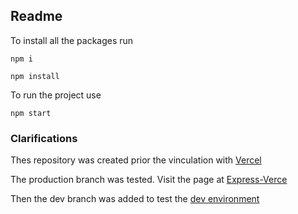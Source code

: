## Readme

To install all the packages run
```
npm i 
```
```
npm install
```
To run the project use
```
npm start
```

### Clarifications
Thes repository was created prior the vinculation with [Vercel](https://vercel.com/)

The production branch was tested.
Visit the page at [Express-Verce](https://express-vercel-sb.vercel.app/)

Then the dev branch was added to test the [dev environment](https://express-vercel-git-dev-biancosofia24.vercel.app/)